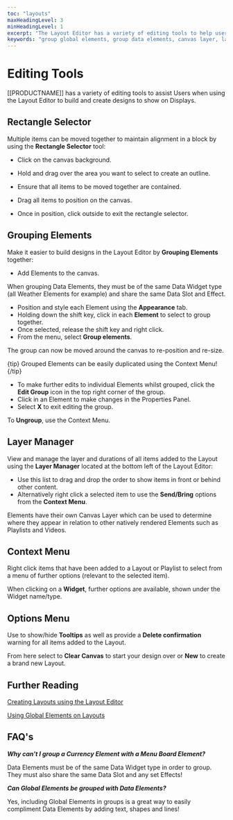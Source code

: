 ```yaml
---
toc: "layouts"
maxHeadingLevel: 3
minHeadingLevel: 1
excerpt: "The Layout Editor has a variety of editing tools to help users easily build eye-catching Layout designs"
keywords: "group global elements, group data elements, canvas layer, layer control, right click menu, duplicate groups, edit element groups, clear canvas"
---
```


# Editing Tools

[[PRODUCTNAME]] has a variety of editing tools to assist Users when using the Layout Editor to build and create designs to show on Displays.

## Rectangle Selector

Multiple items can be moved together to maintain alignment in a block by using the **Rectangle Selector** tool:

- Click on the canvas background.
- Hold and drag over the area you want to select to create an outline. 
- Ensure that all items to be moved together are contained.

- Drag all items to position on the canvas.
- Once in position, click outside to exit the rectangle selector.

## Grouping Elements

Make it easier to build designs in the Layout Editor by **Grouping Elements** together:

- Add Elements to the canvas. 

When grouping Data Elements, they must be of the same Data Widget type (all Weather Elements for example) and share the same Data Slot and Effect.

- Position and style each Element using the **Appearance** tab.
- Holding down the shift key, click in each **Element** to select to group together.
- Once selected, release the shift key and right click.
- From the menu, select **Group elements**.

The group can now be moved around the canvas to re-position and re-size.

{tip}
Grouped Elements can be easily duplicated using the Context Menu!
{/tip}

- To make further edits to individual Elements whilst grouped, click the **Edit Group** icon in the top right corner of the group.
- Click in an Element to make changes in the Properties Panel.
- Select **X** to exit editing the group.

To **Ungroup**, use the Context Menu.

## Layer Manager

View and manage the layer and durations of all items added to the Layout using the **Layer Manager** located at the bottom left of the Layout Editor:

- Use this list to drag and drop the order to show items in front or behind other content.
- Alternatively right click a selected item to use the **Send/Bring** options from the **Context Menu**.

Elements have their own Canvas Layer which can be used to determine where they appear in relation to other natively rendered Elements such as Playlists and Videos.

## Context Menu

Right click items that have been added to a Layout or Playlist to select from a menu of further options (relevant to the selected item).

When clicking on a **Widget**, further options are available, shown under the Widget name/type. 

## Options Menu

Use to show/hide **Tooltips** as well as provide a **Delete confirmation** warning for all items added to the Layout.

From here select to **Clear Canvas** to start your design over or **New** to create a brand new Layout.

## Further Reading

[Creating Layouts using the Layout Editor](layouts_editor.html)

[Using Global Elements on Layouts](layouts_editor_global_elements.html)

## FAQ's

***Why can't I group a Currency Element with a Menu Board Element?***

Data Elements must be of the same Data Widget type in order to group. They must also share the same Data Slot and any set Effects!

***Can Global Elements be grouped with Data Elements?***

Yes, including Global Elements in groups is a great way to easily compliment Data Elements by adding text, shapes and lines!